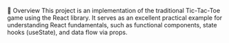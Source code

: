 🚀 Overview
This project is an implementation of the traditional Tic-Tac-Toe game using the React library. It serves as an excellent practical example for understanding React fundamentals, such as functional components, state hooks (useState), and data flow via props.
